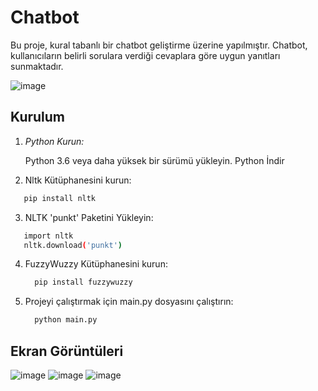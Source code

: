 # Chatbot
Bu proje, kural tabanlı bir chatbot geliştirme üzerine yapılmıştır. Chatbot, kullanıcıların belirli sorulara verdiği cevaplara göre uygun yanıtları sunmaktadır.

![image](https://github.com/user-attachments/assets/1cc89ab6-57bd-4f48-9c47-c76675d80b8a)

## Kurulum

1. *Python Kurun:*

     Python 3.6 veya daha yüksek bir sürümü yükleyin. Python İndir

2. Nltk Kütüphanesini kurun:
  
  ``` bash
     pip install nltk
```
3. NLTK 'punkt' Paketini Yükleyin:
  
  ``` bash
     import nltk
     nltk.download('punkt')
   ```
4. FuzzyWuzzy Kütüphanesini kurun:
  
   ```bash
     pip install fuzzywuzzy

5. Projeyi çalıştırmak için main.py dosyasını çalıştırın:
  
   ```bash
     python main.py
   ```

## Ekran Görüntüleri
![image](https://github.com/user-attachments/assets/659bea31-5f58-48b0-a46a-ae36f36c74d5)
![image](https://github.com/user-attachments/assets/e8ab553d-d605-4214-af10-431496e0c1a4)
![image](https://github.com/user-attachments/assets/8f97f9ad-2da9-45b8-91c2-74bdbba940f9)
